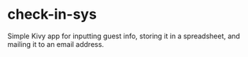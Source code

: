 # check-in-sys
Simple Kivy app for inputting guest info, storing it in a spreadsheet, and mailing it to an email address.
